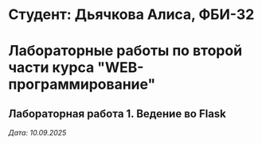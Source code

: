 # Студент: Дьячкова Алиса, ФБИ-32

# Лабораторные работы по второй части курса "WEB-программирование"

## Лабораторная работа 1. Ведение во Flask

*Дата: 10.09.2025*
